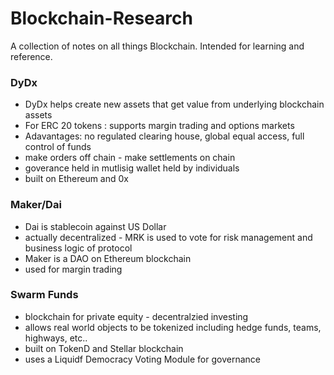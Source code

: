 # Blockchain-Research
A collection of notes on all things Blockchain. Intended for learning and reference. 

### DyDx
  - DyDx helps create new assets that get value from underlying blockchain assets
  - For ERC 20 tokens : supports margin trading and options markets
  - Adavantages: no regulated clearing house, global equal access, full control of funds
  - make orders off chain - make settlements on chain 
  - goverance held in mutlisig wallet held by individuals 
  - built on Ethereum and 0x
  
### Maker/Dai
  - Dai is stablecoin against US Dollar
  - actually decentralized - MRK is used to vote for risk management and business logic of protocol
  - Maker is a DAO on Ethereum blockchain 
  - used for margin trading 
  
### Swarm Funds
   - blockchain for private equity - decentralzied investing 
   - allows real world objects to be tokenized including hedge funds, teams, highways, etc..
   - built on TokenD and Stellar blockchain 
   - uses a Liquidf Democracy Voting Module for governance 

### 
  
  
